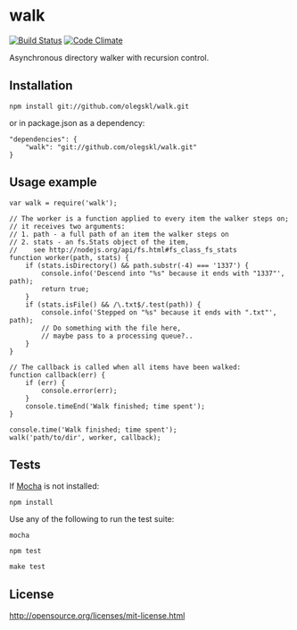 # walk #

[![Build Status](https://travis-ci.org/olegskl/walk.png)](https://travis-ci.org/olegskl/walk)
[![Code Climate](https://codeclimate.com/github/olegskl/walk.png)](https://codeclimate.com/github/olegskl/walk)

Asynchronous directory walker with recursion control.

## Installation ##

    npm install git://github.com/olegskl/walk.git

or in package.json as a dependency:

    "dependencies": {
        "walk": "git://github.com/olegskl/walk.git"
    }

## Usage example ##

    var walk = require('walk');
    
    // The worker is a function applied to every item the walker steps on;
    // it receives two arguments:
    // 1. path - a full path of an item the walker steps on
    // 2. stats - an fs.Stats object of the item,
    //    see http://nodejs.org/api/fs.html#fs_class_fs_stats
    function worker(path, stats) {
        if (stats.isDirectory() && path.substr(-4) === '1337') {
            console.info('Descend into "%s" because it ends with "1337"', path);
            return true;
        }
        if (stats.isFile() && /\.txt$/.test(path)) {
            console.info('Stepped on "%s" because it ends with ".txt"', path);
            // Do something with the file here,
            // maybe pass to a processing queue?..
        }
    }
    
    // The callback is called when all items have been walked:
    function callback(err) {
        if (err) {
            console.error(err);
        }
        console.timeEnd('Walk finished; time spent');
    }
    
    console.time('Walk finished; time spent');
    walk('path/to/dir', worker, callback);

## Tests ##

If [Mocha](https://github.com/visionmedia/mocha) is not installed:

    npm install

Use any of the following to run the test suite:

    mocha
<!-- -->
    npm test
<!-- -->
    make test

## License ##

http://opensource.org/licenses/mit-license.html
